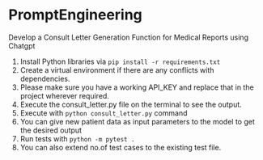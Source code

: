 # PromptEngineering
 Develop a Consult Letter Generation Function for Medical Reports using Chatgpt

1. Install Python libraries via `pip install -r requirements.txt`
2. Create a virtual environment if there are any conflicts with dependencies.
3. Please make sure you have a working API_KEY and replace that in the project wherever required.
4. Execute the consult_letter.py file on the terminal to see the output.
5. Execute with `python consult_letter.py` command
6. You can give new patient data as input parameters to the model to get the desired output
7. Run tests with `python -m pytest .`
8. You can also extend no.of test cases to the existing test file.
